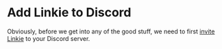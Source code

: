 # Add Linkie to Discord

Obviously, before we get into any of the good stuff, we need to first [invite Linkie](https://discord.com/oauth2/authorize?client_id=984548791338303509&permissions=8&scope=bot%20applications.commands) to your Discord server.
